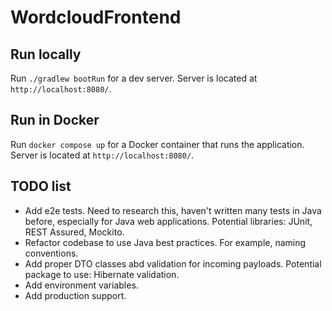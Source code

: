 # WordcloudFrontend

## Run locally

Run `./gradlew bootRun` for a dev server. Server is located at `http://localhost:8080/`.

## Run in Docker

Run `docker compose up` for a Docker container that runs the application. Server is located at `http://localhost:8080/`.

## TODO list

- Add e2e tests. Need to research this, haven't written many tests in Java before, especially for Java web applications. Potential libraries: JUnit, REST Assured, Mockito.
- Refactor codebase to use Java best practices. For example, naming conventions.
- Add proper DTO classes abd validation for incoming payloads. Potential package to use: Hibernate validation.
- Add environment variables.
- Add production support.